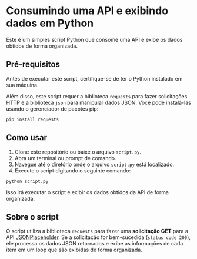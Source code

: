 # Consumindo uma API e exibindo dados em Python

Este é um simples script Python que consome uma API e exibe os dados obtidos de forma organizada.

## Pré-requisitos

Antes de executar este script, certifique-se de ter o Python instalado em sua máquina.

Além disso, este script requer a biblioteca `requests` para fazer solicitações HTTP e a biblioteca `json` para manipular dados JSON. Você pode instalá-las usando o gerenciador de pacotes pip:

```
pip install requests
```

## Como usar

1. Clone este repositório ou baixe o arquivo `script.py`.
2. Abra um terminal ou prompt de comando.
3. Navegue até o diretório onde o arquivo `script.py` está localizado.
4. Execute o script digitando o seguinte comando:

```
python script.py
```

Isso irá executar o script e exibir os dados obtidos da API de forma organizada.

## Sobre o script

O script utiliza a biblioteca `requests` para fazer uma **solicitação GET** para a API [JSONPlaceholder](https://jsonplaceholder.typicode.com/). Se a solicitação for bem-sucedida (`status code 200`), ele processa os dados JSON retornados e exibe as informações de cada item em um loop que são exibidas de forma organizada.